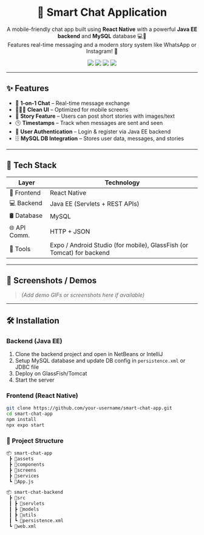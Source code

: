 <h1 align="center">💬 Smart Chat Application</h1>

<p align="center">
  A mobile-friendly chat app built using <strong>React Native</strong> with a powerful <strong>Java EE backend</strong> and <strong>MySQL</strong> database 💻📱<br>
  Features real-time messaging and a modern story system like WhatsApp or Instagram! 📸
</p>

<p align="center">
  <img src="https://img.shields.io/badge/React--Native-Mobile%20UI-blue?style=flat&logo=react" />
  <img src="https://img.shields.io/badge/Java%20EE-Backend-orange?style=flat&logo=java" />
  <img src="https://img.shields.io/badge/MySQL-Database-00758F?style=flat&logo=mysql" />
  <img src="https://img.shields.io/badge/Status-In%20Development-yellow" />
</p>

---

## ✨ Features

- 💬 **1-on-1 Chat** – Real-time message exchange
- 🧑‍🤝‍🧑 **Clean UI** – Optimized for mobile screens
- 📸 **Story Feature** – Users can post short stories with images/text
- 🕒 **Timestamps** – Track when messages are sent and seen
- 🔐 **User Authentication** – Login & register via Java EE backend
- 🗄️ **MySQL DB Integration** – Stores user data, messages, and stories

---

## 🔧 Tech Stack

| Layer         | Technology            |
|---------------|------------------------|
| 📱 Frontend   | React Native           |
| 💻 Backend    | Java EE (Servlets + REST APIs) |
| 🛢️ Database  | MySQL                  |
| 🌐 API Comm. | HTTP + JSON            |
| 🚀 Tools      | Expo / Android Studio (for mobile), GlassFish (or Tomcat) for backend |

---

## 📲 Screenshots / Demos

> *(Add demo GIFs or screenshots here if available)*

---

## 🛠️ Installation

### Backend (Java EE)
1. Clone the backend project and open in NetBeans or IntelliJ
2. Setup MySQL database and update DB config in `persistence.xml` or JDBC file
3. Deploy on GlassFish/Tomcat
4. Start the server

### Frontend (React Native)
```bash
git clone https://github.com/your-username/smart-chat-app.git
cd smart-chat-app
npm install
npx expo start
```

### 📁 Project Structure
```bash
📦 smart-chat-app
 ┣ 📁assets
 ┣ 📁components
 ┣ 📁screens
 ┣ 📁services
 ┗ 📄App.js

📦 smart-chat-backend
 ┣ 📁src
 ┃ ┣ 📁servlets
 ┃ ┣ 📁models
 ┃ ┣ 📁utils
 ┃ ┗ 📄persistence.xml
 ┗ 📄web.xml


